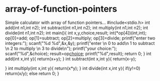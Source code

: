 # array-of-function-pointers
Simple calculator with array of function pointers... 
#include<stdio.h>
int add(int n1,int n2);
int subtract(int n1,int n2);
int multiply(int n1,int n2);
int divide(int n1,int n2);
int main(){
    int x,y,choice,result;
    int(*op[4])(int,int);
    op[0]=add;
    op[1]=subtract;
    op[2]=multiply;
    op[3]=divide;
    printf("enter two integers:");
    scanf("%d %d",&x,&y);
    printf("enter \n 0 to add\n 1 to subtract \n 2 to multiply \n 3 to divide\n");
    printf("your choice:");
    scanf("%d",&choice);
    result=op[choice](x,y);
    printf("%d",result);
    return 0;
}
int add(int x,int y){
    return(x+y);
}
int subtract(int x,int y){
    return(x-y);
   
}
int multiply(int x,int y){
    return(x*y);
}
int divide(int x,int y){
    if(y!=0)
    return(x/y);
    else
    return 0;
}
